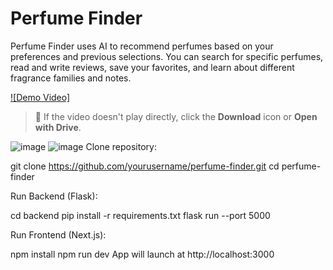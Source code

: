 
# Perfume Finder
Perfume Finder uses AI to recommend perfumes based on your preferences and previous selections. You can search for specific perfumes, read and write reviews, save your favorites, and learn about different fragrance families and notes.


[![Demo Video]](https://drive.google.com/file/d/1GL3nf_jQl_fyFbCbI2U9Udiq00SrjK9o/view?usp=drive_link)

> 📌 If the video doesn't play directly, click the **Download** icon or **Open with Drive**.



![image](https://github.com/user-attachments/assets/728ae356-2ce5-41b8-809a-6325c480909a)
![image](https://github.com/user-attachments/assets/004faaa0-c5be-4d69-9955-1edec03047ed)
Clone repository:

git clone https://github.com/yourusername/perfume-finder.git
cd perfume-finder

Run Backend (Flask):

cd backend
pip install -r requirements.txt
flask run --port 5000


Run Frontend (Next.js):


npm install
npm run dev
App will launch at http://localhost:3000

